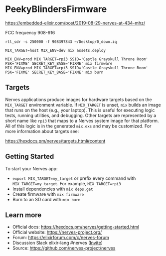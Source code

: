 # PeekyBlindersFirmware

https://embedded-elixir.com/post/2019-08-29-nerves-at-434-mhz/

FCC frequency 908-916

    rtl_sdr -s 250000 -f 908397843 ~/Desktop/0_down.iq
    
    MIX_TARGET=host MIX_ENV=dev mix assets.deploy
    
    MIX_ENV=prod MIX_TARGET=rpi3 SSID='Castle Grayskull Throne Room' PSK='FIXME' SECRET_KEY_BASE='FIXME' mix firmware
    MIX_ENV=prod MIX_TARGET=rpi3 SSID='Castle Grayskull Throne Room' PSK='FIXME' SECRET_KEY_BASE='FIXME' mix burn

## Targets

Nerves applications produce images for hardware targets based on the
`MIX_TARGET` environment variable. If `MIX_TARGET` is unset, `mix` builds an
image that runs on the host (e.g., your laptop). This is useful for executing
logic tests, running utilities, and debugging. Other targets are represented by
a short name like `rpi3` that maps to a Nerves system image for that platform.
All of this logic is in the generated `mix.exs` and may be customized. For more
information about targets see:

https://hexdocs.pm/nerves/targets.html#content

## Getting Started

To start your Nerves app:
  * `export MIX_TARGET=my_target` or prefix every command with
    `MIX_TARGET=my_target`. For example, `MIX_TARGET=rpi3`
  * Install dependencies with `mix deps.get`
  * Create firmware with `mix firmware`
  * Burn to an SD card with `mix burn`

## Learn more

  * Official docs: https://hexdocs.pm/nerves/getting-started.html
  * Official website: https://nerves-project.org/
  * Forum: https://elixirforum.com/c/nerves-forum
  * Discussion Slack elixir-lang #nerves ([Invite](https://elixir-slackin.herokuapp.com/))
  * Source: https://github.com/nerves-project/nerves
